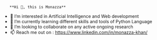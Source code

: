        **Hi 👋, this is Monazza**
   
   
- 👀  I’m interested in Artificial Intelligence and Web development
- 🌱  I’m currently learning different skills and tools of Python Language
- 💞️  I’m looking to collaborate on any active ongoing research
- 📫  Reach me out on : https://www.linkedin.com/in/monazza-khan/

<!---
monazza-qk92/monazza-qk92 is a ✨ special ✨ repository because its `README.md` (this file) appears on your GitHub profile.
You can click the Preview link to take a look at your changes.
--->
